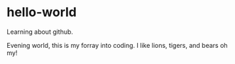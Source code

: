 # hello-world
Learning about github. 

Evening world, this is my forray into coding.  I like lions, tigers, and bears oh my!
